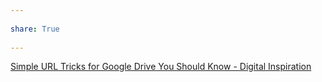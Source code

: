---  
share: True  
---  
[Simple URL Tricks for Google Drive You Should Know - Digital Inspiration](https://www.labnol.org/internet/direct-links-for-google-drive/28356/)